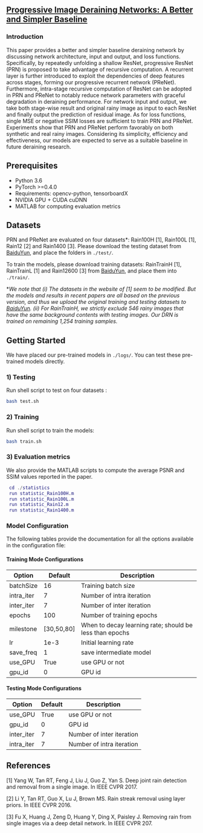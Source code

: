 ## [Progressive Image Deraining Networks: A Better and Simpler Baseline]()

### Introduction
This paper provides a better and simpler baseline deraining network by discussing network architecture, input and output, and loss functions.
Specifically, by repeatedly unfolding a shallow ResNet, progressive ResNet (PRN) is proposed to take advantage of recursive computation.
A recurrent layer is further introduced to exploit the dependencies of deep features across stages, forming our progressive recurrent network (PReNet).
Furthermore, intra-stage recursive computation of ResNet can be adopted in PRN and PReNet to notably reduce network parameters with graceful degradation in deraining performance.
For network input and output, we take both stage-wise result and original rainy image as input to each ResNet and finally output the prediction of residual image.
As for loss functions, single MSE or negative SSIM losses are sufficient to train PRN and PReNet.
Experiments show that PRN and PReNet perform favorably on both synthetic and real rainy images.
Considering its simplicity, efficiency and effectiveness, our models are expected to serve as a suitable baseline in future deraining research. 


## Prerequisites
- Python 3.6
- PyTorch >=0.4.0
- Requirements: opencv-python, tensorboardX
- NVIDIA GPU + CUDA cuDNN
- MATLAB for computing evaluation metrics


## Datasets

PRN and PReNet are evaluated on four datasets*: Rain100H [1], Rain100L [1], Rain12 [2] and Rain1400 [3]. Please download the testing dataset from [BaiduYun](https://pan.baidu.com/s/1J0q6Mrno9aMCsaWZUtmbkg), and place the folders in `./test/`.

To train the models, please download training datasets: RainTrainH [1], RainTrainL [1] and Rain12600 [3] from [BaiduYun](https://pan.baidu.com/s/1J0q6Mrno9aMCsaWZUtmbkg), and place them into `./train/`. 

*_We note that (i) The datasets in the website of [1] seem to be modified. But the models and results in recent papers are all based on the previous version, and thus we upload the original training and testing datasets to [BaiduYun](https://pan.baidu.com/s/1J0q6Mrno9aMCsaWZUtmbkg). 
(ii) For RainTrainH, we strictly exclude 546 rainy images that have the same background contents with testing images.
Our DRN is trained on remaining 1,254 training samples._


## Getting Started
We have placed our pre-trained models in `./logs/`. You can test these pre-trained models directly.

### 1) Testing

Run shell script to test on four datasets :
```bash
bash test.sh 
```

### 2) Training

Run shell script to train the models:
```bash
bash train.sh
```

### 3) Evaluation metrics

We also provide the MATLAB scripts to compute the average PSNR and SSIM values reported in the paper.
 

```Matlab
 cd ./statistics
 run statistic_Rain100H.m
 run statistic_Rain100L.m
 run statistic_Rain12.m
 run statistic_Rain1400.m
```
### Model Configuration

The following tables provide the documentation for all the options available in the configuration file:

#### Training Mode Configurations

Option                 |Default        | Description
-----------------------|---------------|------------
batchSize              | 16            | Training batch size
intra_iter             | 7             | Number of intra iteration
inter_iter             | 7             | Number of inter iteration
epochs                 | 100           | Number of training epochs
milestone              | [30,50,80]   | When to decay learning rate; should be less than epochs 
lr                     | 1e-3          | Initial learning rate
save_freq              | 1             | save intermediate model
use_GPU                | True          | use GPU or not
gpu_id                 | 0             | GPU id

#### Testing Mode Configurations

Option                 |Default           | Description
-----------------------|------------------|------------
use_GPU                | True             | use GPU or not
gpu_id                 | 0                | GPU id
inter_iter             | 7                | Number of inter iteration
intra_iter             | 7                | Number of intra iteration

## References
[1] Yang W, Tan RT, Feng J, Liu J, Guo Z, Yan S. Deep joint rain detection and removal from a single image. In IEEE CVPR 2017.

[2] Li Y, Tan RT, Guo X, Lu J, Brown MS. Rain streak removal using layer priors. In IEEE CVPR 2016.

[3] Fu X, Huang J, Zeng D, Huang Y, Ding X, Paisley J. Removing rain from single images via a deep detail network. In IEEE CVPR 207.

